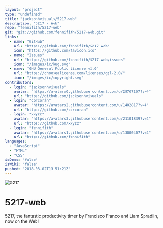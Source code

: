 ```yaml
---
layout: "project"
type: "undefined"
title: "jacksonhvisuals/5217-web"
description: "5217 - Web"
repo: "fennifith/5217-web"
git: "git://github.com/fennifith/5217-web.git"
links: 
  - name: "GitHub"
    url: "https://github.com/fennifith/5217-web"
    icon: "https://github.com/favicon.ico"
  - name: "Issues"
    url: "https://github.com/fennifith/5217-web/issues"
    icon: "/images/ic/bug.svg"
  - name: "GNU General Public License v2.0"
    url: "https://choosealicense.com/licenses/gpl-2.0/"
    icon: "/images/ic/copyright.svg"
contributors: 
  - login: "jacksonhvisuals"
    avatar: "https://avatars0.githubusercontent.com/u/29767267?v=4"
    url: "https://github.com/jacksonhvisuals"
  - login: "corcoran"
    avatar: "https://avatars2.githubusercontent.com/u/1402817?v=4"
    url: "https://github.com/corcoran"
  - login: "xxyzz"
    avatar: "https://avatars3.githubusercontent.com/u/21101839?v=4"
    url: "https://github.com/xxyzz"
  - login: "fennifith"
    avatar: "https://avatars1.githubusercontent.com/u/13000407?v=4"
    url: "https://github.com/fennifith"
languages: 
  - "JavaScript"
  - "HTML"
  - "CSS"
isDocs: "false"
isWiki: "false"
pushed: "2018-03-02T13:51:21Z"
---
```


![5217](https://i.imgur.com/m1F5vNM.jpg)

# 5217-web

5217, the fantastic productivity timer by Francisco Franco and Liam Spradlin, now on the Web!
